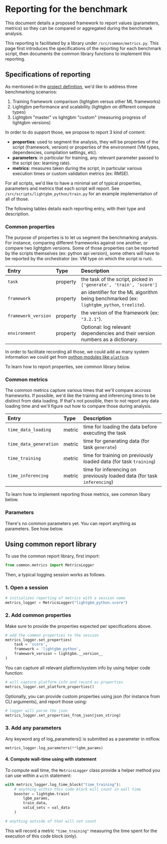 # Reporting for the benchmark

This document details a proposed framework to report values (parameters, metrics) so they can be compared or aggregated during the benchmark analysis.

This reporting is facilitated by a library under `/src/common/metrics.py`. This page first introduces the specifications of the reporting for each benchmark script, then documents the common library functions to implement this reporting.

## Specifications of reporting

As mentioned in the [project definition](Benchmark-project.md), we'd like to address three benchmarking scenarios:
1. Training framework comparison (lightgbm versus other ML frameworks)
2. Lightgbm performance and scalability (lightgbm on different compute types)
3. Lightgbm "master" vs lightgbm "custom" (measuring progress of lightgbm versions)

In order to do support those, we propose to report 3 kind of content:
- **properties**: used to segment the analysis, they will be properties of the script (framework, version) or properties of the environment (VM types, dependencies, compilation settings, etc).
- **parameters**: in particular for training, any relevant parameter passed to the script (ex: learning rate).
- **metrics**: measures taken during the script, in particular various execution times or custom validation metrics (ex: RMSE).

For all scripts, we'd like to have a minimal set of typical properties, parameters and metrics that each script will report. See `/src/scripts/lightgbm_python/train.py` for an example implementation of all of those.

The following tables details each reporting entry, with their type and description.

### Common properties

The purpose of properties is to let us segment the benchmarking analysis. For instance, comparing different frameworks against one another, or compare two lightgbm versions. Some of those properties can be reported by the scripts themselves (ex: python api version), some others will have to be reported by the orchestrator (ex: VM type on which the script is run).

| Entry | Type | Description |
| :-- | :-- | :-- |
| `task` | property | the task of the script, picked in  ` ['generate', 'train', 'score']` |
| `framework` | property | an identifier for the ML algorithm being benchmarked (ex: `lightgbm_python`, `treelite`). |
| `framework_version` | property | the version of the framework (ex: `"3.2.1"`). |
| `environment` | property | Optional: log relevant dependencies and their version numbers as a dictionary. |

In order to facilitate recording all those, we could add as many system information we could get from [python modules like `platform`](https://www.geeksforgeeks.org/get-your-system-information-using-python-script/).

To learn how to report properties, see common library below.

### Common metrics

The common metrics capture various times that we'll compare accross frameworks. If possible, we'd like the training and inferencing times to be distinct from data loading. If that's not possible, then to not report any data loading time and we'll figure out how to compare those during analysis.

| Entry | Type | Description |
| :-- | :-- | :-- |
| `time_data_loading` | metric | time for loading the data before executing the task |
| `time_data_generation` | metric | time for generating data (for task `generate`) |
| `time_training` | metric | time for training on previously loaded data (for task `training`) |
| `time_inferencing` | metric | time for inferencing on previously loaded data (for task `inferencing`) |

To learn how to implement reporting those metrics, see common libary below.

### Parameters

There's no common parameters yet. You can report anything as parameters. See how below.

## Using common report library

To use the common report library, first import:

```python
from common.metrics import MetricsLogger
```

Then, a typical logging session works as follows.

### 1. Open a session

```python
# initializes reporting of metrics with a session name
metrics_logger = MetricsLogger("lightgbm_python.score")
```

### 2. Add common properties

Make sure to provide the properties expected per specifications above.

```python
# add the common properties to the session
metrics_logger.set_properties(
    task = 'score',
    framework = 'lightgbm_python',
    framework_version = lightgbm.__version__
)
```

You can capture all relevant platform/system info by using helper code function:

```python
# will capture platform info and record as properties
metrics_logger.set_platform_properties()
```

Optionally, you can provide custom properties using json (for instance from CLI arguments), and report those using:

```python
# logger will parse the json
metrics_logger.set_properties_from_json(json_string)
```

### 3. Add any parameters

Any keyword arg of log_parameters() is submitted as a parameter in mlflow.

```python
metrics_logger.log_parameters(**lgbm_params)
```

#### 4. Compute wall-time using with statement

To compute wall time, the `MetricsLogger` class provide a helper method you can use within a `with` statement:

```python
with metrics_logger.log_time_block("time_training"):
    # anything within this code block will count in wall time
    booster = lightgbm.train(
        lgbm_params,
        train_data,
        valid_sets = val_data
    )

# anything outside of that will not count
```

This will record a metric `"time_training"` measuring the time spent for the execution of this code block (only).